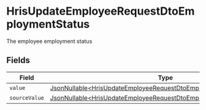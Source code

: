 # HrisUpdateEmployeeRequestDtoEmploymentStatus

The employee employment status


## Fields

| Field                                                                                                                                                        | Type                                                                                                                                                         | Required                                                                                                                                                     | Description                                                                                                                                                  |
| ------------------------------------------------------------------------------------------------------------------------------------------------------------ | ------------------------------------------------------------------------------------------------------------------------------------------------------------ | ------------------------------------------------------------------------------------------------------------------------------------------------------------ | ------------------------------------------------------------------------------------------------------------------------------------------------------------ |
| `value`                                                                                                                                                      | [JsonNullable\<HrisUpdateEmployeeRequestDtoEmploymentStatusValue>](../../models/components/HrisUpdateEmployeeRequestDtoEmploymentStatusValue.md)             | :heavy_minus_sign:                                                                                                                                           | N/A                                                                                                                                                          |
| `sourceValue`                                                                                                                                                | [JsonNullable\<HrisUpdateEmployeeRequestDtoEmploymentStatusSourceValue>](../../models/components/HrisUpdateEmployeeRequestDtoEmploymentStatusSourceValue.md) | :heavy_minus_sign:                                                                                                                                           | N/A                                                                                                                                                          |